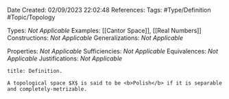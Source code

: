 <div class="topSpace"></div>

Date Created: 02/09/2023 22:02:48
References:
Tags: #Type/Definition #Topic/Topology

Types: <i>Not Applicable</i>
Examples: [[Cantor Space]], [[Real Numbers]]
Constructions: <i>Not Applicable</i>
Generalizations: <i>Not Applicable</i>

Properties: <i>Not Applicable</i>
Sufficiencies: <i>Not Applicable</i>
Equivalences: <i>Not Applicable</i>
Justifications: <i>Not Applicable</i>

``` ad-Definition
title: Definition.

A topological space $X$ is said to be <b>Polish</b> if it is separable and completely-metrizable.

```
